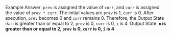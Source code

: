 Example Answer:
`prev` is assigned the value of `curr`, and `curr` is assigned the value of `prev * curr`. The initial values are `prev` is 1, `curr` is 0. After execution, `prev` becomes 0 and `curr` remains 0. Therefore, the Output State is: `n` is greater than or equal to 2, `prev` is 0, `curr` is 0, `i` is 4.
Output State: **`n` is greater than or equal to 2, `prev` is 0, `curr` is 0, `i` is 4**